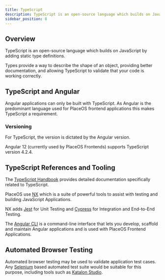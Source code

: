```yaml
---
title: TypeScript
description: TypeScript is an open-source language which builds on JavaScript
sidebar_position: 8
---
```


## Overview

TypeScript is an open-source language which builds on JavaScript by adding static type definitions.

Types provide a way to describe the shape of an object, providing better documentation, and allowing TypeScript to validate that your code is working correctly.

## TypeScript and Angular

Angular applications can only be built with TypeScript.
As Angular is the predominant language used for PlaceOS frontend applications this makes TypeScript a requirement.

### Versioning

For TypeScript, the version is dictated by the Angular version.

Angular 12 (currently used by PlaceOS Frontends) supports TypeScript version 4.2.4.

## TypeScript References and Tooling

The [TypeScript Handbook](https://www.TypeScriptlang.org/docs/handbook) provides detailed documentation specifically related to TypeScript. 

PlaceOS use [NX](https://nx.dev/) which is a suite of powerful tools to assist with testing and building JavaScript Applications.

NX adds [Jest](https://jestjs.io/) for Unit Testing and [Cypress](https://www.cypress.io/) for Integration and End-to-End Testing.

The [Angular CLI](https://angular.io/cli) is a command-line interface that lets you develop, scaffold and maintain Angular applications and is used with PlaceOS Frontend Applications.

## Automated Browser Testing

Automated browser testing may be used to validate application test cases. 
Any [Selenium](https://www.selenium.dev/) based automated test suite would be suitable for this purpose, including tools such as [Katalon Studio](https://www.katalon.com/).
